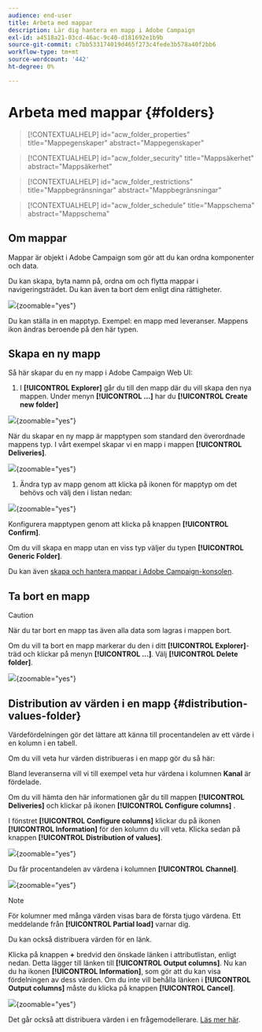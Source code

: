 ```yaml
---
audience: end-user
title: Arbeta med mappar
description: Lär dig hantera en mapp i Adobe Campaign
exl-id: a4518a21-03cd-46ac-9c40-d181692e1b9b
source-git-commit: c7bb533174019d465f273c4fede3b578a40f2bb6
workflow-type: tm+mt
source-wordcount: '442'
ht-degree: 0%

---
```


# Arbeta med mappar {#folders}

>[!CONTEXTUALHELP]
>id="acw_folder_properties"
>title="Mappegenskaper"
>abstract="Mappegenskaper"

>[!CONTEXTUALHELP]
>id="acw_folder_security"
>title="Mappsäkerhet"
>abstract="Mappsäkerhet"

>[!CONTEXTUALHELP]
>id="acw_folder_restrictions"
>title="Mappbegränsningar"
>abstract="Mappbegränsningar"

>[!CONTEXTUALHELP]
>id="acw_folder_schedule"
>title="Mappschema"
>abstract="Mappschema"

## Om mappar

Mappar är objekt i Adobe Campaign som gör att du kan ordna komponenter och data.

Du kan skapa, byta namn på, ordna om och flytta mappar i navigeringsträdet. Du kan även ta bort dem enligt dina rättigheter.

![](assets/folders.png){zoomable="yes"}

Du kan ställa in en mapptyp. Exempel: en mapp med leveranser.
Mappens ikon ändras beroende på den här typen.

## Skapa en ny mapp

Så här skapar du en ny mapp i Adobe Campaign Web UI:

1. I **[!UICONTROL Explorer]** går du till den mapp där du vill skapa den nya mappen.
Under menyn **[!UICONTROL ...]** har du **[!UICONTROL Create new folder]**

![](assets/folder_create.png){zoomable="yes"}

När du skapar en ny mapp är mapptypen som standard den överordnade mappens typ.
I vårt exempel skapar vi en mapp i mappen **[!UICONTROL Deliveries]**.

![](assets/folder_new.png){zoomable="yes"}

1. Ändra typ av mapp genom att klicka på ikonen för mapptyp om det behövs och välj den i listan nedan:

![](assets/folder_type.png){zoomable="yes"}

Konfigurera mapptypen genom att klicka på knappen **[!UICONTROL Confirm]**.

Om du vill skapa en mapp utan en viss typ väljer du typen **[!UICONTROL Generic Folder]**.

Du kan även [skapa och hantera mappar i Adobe Campaign-konsolen](https://experienceleague.adobe.com/en/docs/campaign/campaign-v8/config/configuration/folders-and-views).

## Ta bort en mapp

>[!CAUTION]
>
>När du tar bort en mapp tas även alla data som lagras i mappen bort.

Om du vill ta bort en mapp markerar du den i ditt **[!UICONTROL Explorer]**-träd och klickar på menyn **[!UICONTROL ...]**.
Välj **[!UICONTROL Delete folder]**.

![](assets/folder_delete.png){zoomable="yes"}

## Distribution av värden i en mapp {#distribution-values-folder}

Värdefördelningen gör det lättare att känna till procentandelen av ett värde i en kolumn i en tabell.

Om du vill veta hur värden distribueras i en mapp gör du så här:

Bland leveranserna vill vi till exempel veta hur värdena i kolumnen **Kanal** är fördelade.

Om du vill hämta den här informationen går du till mappen **[!UICONTROL Deliveries]** och klickar på ikonen **[!UICONTROL Configure columns]** .

I fönstret **[!UICONTROL Configure columns]** klickar du på ikonen **[!UICONTROL Information]** för den kolumn du vill veta. Klicka sedan på knappen **[!UICONTROL Distribution of values]**.

![](assets/values_deliveries.png){zoomable="yes"}

Du får procentandelen av värdena i kolumnen **[!UICONTROL Channel]**.

![](assets/values_percentage.png){zoomable="yes"}

>[!NOTE]
>
> För kolumner med många värden visas bara de första tjugo värdena. Ett meddelande från **[!UICONTROL Partial load]** varnar dig.

Du kan också distribuera värden för en länk.

Klicka på knappen **+** bredvid den önskade länken i attributlistan, enligt nedan. Detta lägger till länken till **[!UICONTROL Output columns]**. Nu kan du ha ikonen **[!UICONTROL Information]**, som gör att du kan visa fördelningen av dess värden. Om du inte vill behålla länken i **[!UICONTROL Output columns]** måste du klicka på knappen **[!UICONTROL Cancel]**.

![](assets/values_link.png){zoomable="yes"}

Det går också att distribuera värden i en frågemodellerare. [Läs mer här](../query/build-query.md#distribution-of-values-in-a-query).
